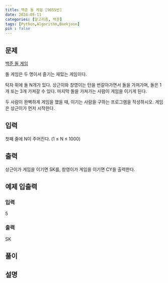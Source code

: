 ```yaml
---
title: 백준 돌 게임 [9655번]
date: 2024-05-11
categories: [알고리즘, 백준]
tags: [Python,Algorithm,Baekjoon]
pin : false
---
```

## 문제

[백준 돌 게임](https://www.acmicpc.net/problem/9655)

돌 게임은 두 명이서 즐기는 재밌는 게임이다.

탁자 위에 돌 N개가 있다. 상근이와 창영이는 턴을 번갈아가면서 돌을 가져가며, 돌은 1개 또는 3개 가져갈 수 있다. 마지막 돌을 가져가는 사람이 게임을 이기게 된다.

두 사람이 완벽하게 게임을 했을 때, 이기는 사람을 구하는 프로그램을 작성하시오. 게임은 상근이가 먼저 시작한다.

## 입력

첫째 줄에 N이 주어진다. (1 ≤ N ≤ 1000)

## 출력

상근이가 게임을 이기면 SK를, 창영이가 게임을 이기면 CY을 출력한다.


## 예제 입출력

### 입력

5

### 출력

SK

## 풀이


## 설명

